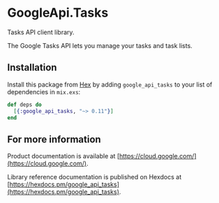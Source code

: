 # GoogleApi.Tasks

Tasks API client library.

The Google Tasks API lets you manage your tasks and task lists.

## Installation

Install this package from [Hex](https://hex.pm) by adding
`google_api_tasks` to your list of dependencies in `mix.exs`:

```elixir
def deps do
  [{:google_api_tasks, "~> 0.11"}]
end
```

## For more information

Product documentation is available at [https://cloud.google.com/](https://cloud.google.com/).

Library reference documentation is published on Hexdocs at
[https://hexdocs.pm/google_api_tasks](https://hexdocs.pm/google_api_tasks).
